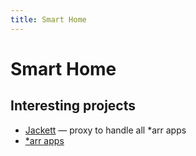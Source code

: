 ```yaml
---
title: Smart Home
---
```


# Smart Home

## Interesting projects

- [Jackett](https://github.com/Jackett/Jackett) — proxy to handle all *arr apps
- [*arr apps](https://wiki.servarr.com/)
